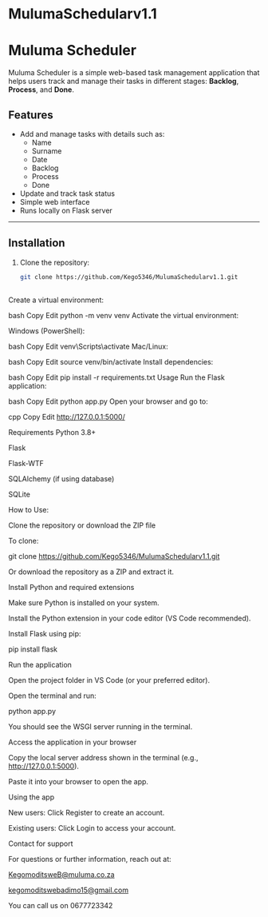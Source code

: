﻿# MulumaSchedularv1.1
 # Muluma Scheduler

Muluma Scheduler is a simple web-based task management application that helps users track and manage their tasks in different stages: **Backlog**, **Process**, and **Done**.  

## Features
- Add and manage tasks with details such as:
  - Name
  - Surname
  - Date
  - Backlog
  - Process
  - Done
- Update and track task status
- Simple web interface
- Runs locally on Flask server

---

## Installation

1. Clone the repository:
   ```bash
   git clone https://github.com/Kego5346/MulumaSchedularv1.1.git
  
Create a virtual environment:

bash
Copy
Edit
python -m venv venv
Activate the virtual environment:

Windows (PowerShell):

bash
Copy
Edit
venv\Scripts\activate
Mac/Linux:

bash
Copy
Edit
source venv/bin/activate
Install dependencies:

bash
Copy
Edit
pip install -r requirements.txt
Usage
Run the Flask application:

bash
Copy
Edit
python app.py
Open your browser and go to:

cpp
Copy
Edit
http://127.0.0.1:5000/

Requirements
Python 3.8+

Flask

Flask-WTF

SQLAlchemy (if using database)

SQLite

How to Use:

Clone the repository or download the ZIP file

To clone:

git clone https://github.com/Kego5346/MulumaSchedularv1.1.git


Or download the repository as a ZIP and extract it.

Install Python and required extensions

Make sure Python is installed on your system.

Install the Python extension in your code editor (VS Code recommended).

Install Flask using pip:

pip install flask


Run the application

Open the project folder in VS Code (or your preferred editor).

Open the terminal and run:

python app.py


You should see the WSGI server running in the terminal.

Access the application in your browser

Copy the local server address shown in the terminal (e.g., http://127.0.0.1:5000).

Paste it into your browser to open the app.

Using the app

New users: Click Register to create an account.

Existing users: Click Login to access your account.

Contact for support

For questions or further information, reach out at:

KegomoditsweB@muluma.co.za

kegomoditswebadimo15@gmail.com

You can call us on 0677723342


